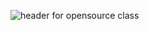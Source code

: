 ![header](https://capsule-render.vercel.app/api?type=waving&color=7c5846&height=300&section=header&text=Open_source_practice&fontSize=60&fontColor=ECD77F&animation=fadeIn&fontAlignY=38&desc=&descAlignY=55&descAlign=70)
for opensource class
